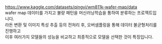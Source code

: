 https://www.kaggle.com/datasets/qingyi/wm811k-wafer-map/data  
wafer map 데이터를 가지고 불량 패턴을 머신러닝학습을 통하여 분류하는 프로젝트입니다.  
라돈 변환 및 이미지 특성 추출 등의 전처리 후, 오버샘플링을 통해 데이터 불균형처리를 진행하고  
이후 여러가지 모델들의 성능을 비교하고 최종적으로 모델을 선택한 것이 특징입니다.
